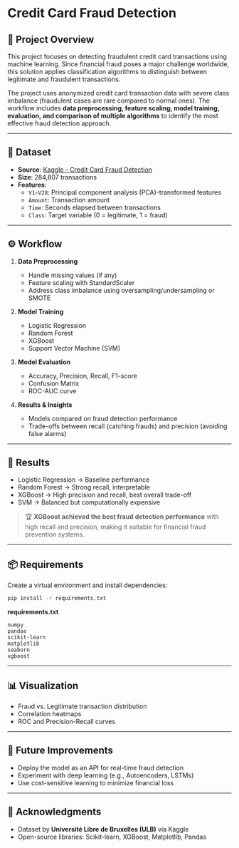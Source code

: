 # Credit Card Fraud Detection

## 📌 Project Overview
This project focuses on detecting fraudulent credit card transactions using machine learning. Since financial fraud poses a major challenge worldwide, this solution applies classification algorithms to distinguish between legitimate and fraudulent transactions.

The project uses anonymized credit card transaction data with severe class imbalance (fraudulent cases are rare compared to normal ones). The workflow includes **data preprocessing, feature scaling, model training, evaluation, and comparison of multiple algorithms** to identify the most effective fraud detection approach.

---

## 📂 Dataset
- **Source**: [Kaggle - Credit Card Fraud Detection](https://www.kaggle.com/mlg-ulb/creditcardfraud)  
- **Size**: 284,807 transactions  
- **Features**:  
  - `V1–V28`: Principal component analysis (PCA)-transformed features  
  - `Amount`: Transaction amount  
  - `Time`: Seconds elapsed between transactions  
  - `Class`: Target variable (0 = legitimate, 1 = fraud)  

---

## ⚙️ Workflow
1. **Data Preprocessing**  
   - Handle missing values (if any)  
   - Feature scaling with StandardScaler  
   - Address class imbalance using oversampling/undersampling or SMOTE  

2. **Model Training**  
   - Logistic Regression  
   - Random Forest  
   - XGBoost  
   - Support Vector Machine (SVM)  

3. **Model Evaluation**  
   - Accuracy, Precision, Recall, F1-score  
   - Confusion Matrix  
   - ROC-AUC curve  

4. **Results & Insights**  
   - Models compared on fraud detection performance  
   - Trade-offs between recall (catching frauds) and precision (avoiding false alarms)  

---

## 🚀 Results
- Logistic Regression → Baseline performance  
- Random Forest → Strong recall, interpretable  
- XGBoost → High precision and recall, best overall trade-off  
- SVM → Balanced but computationally expensive  

> 🏆 **XGBoost achieved the best fraud detection performance** with high recall and precision, making it suitable for financial fraud prevention systems.  

---

## 📦 Requirements
Create a virtual environment and install dependencies:  

```bash
pip install -r requirements.txt
```

**requirements.txt**  
```
numpy
pandas
scikit-learn
matplotlib
seaborn
xgboost
```

---

## 📊 Visualization
- Fraud vs. Legitimate transaction distribution  
- Correlation heatmaps  
- ROC and Precision-Recall curves  

---

## 🔮 Future Improvements
- Deploy the model as an API for real-time fraud detection  
- Experiment with deep learning (e.g., Autoencoders, LSTMs)  
- Use cost-sensitive learning to minimize financial loss  

---

## 🤝 Acknowledgments
- Dataset by **Université Libre de Bruxelles (ULB)** via Kaggle  
- Open-source libraries: Scikit-learn, XGBoost, Matplotlib, Pandas  
